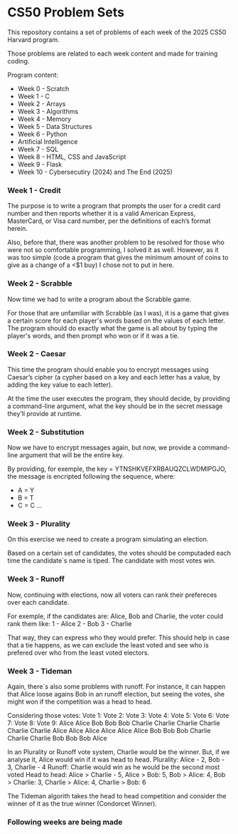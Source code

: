 # CS50 Problem Sets
This repository contains a set of problems of each week of the 2025 CS50 Harvard program.

Those problems are related to each week content and made for training coding.

Program content:
  - Week 0 - Scratch
  - Week 1 - C
  - Week 2 - Arrays
  - Week 3 - Algorithms
  - Week 4 - Memory
  - Week 5 - Data Structures
  - Week 6 - Python
  - Artificial Intelligence
  - Week 7 - SQL
  - Week 8 - HTML, CSS and JavaScript
  - Week 9 - Flask
  - Week 10 - Cybersecutiry (2024) and The End (2025)

### Week 1 - Credit
The purpose is to write a program that prompts the user for a credit card number and then reports whether it is a valid American Express, MasterCard, or Visa card number, per the definitions of each’s format herein.

Also, before that, there was another problem to be resolved for those who were not so comfortable programming, I solved it as well. However, as it was too simple (code a program that gives the minimum amount of coins to give as a change of a <$1 buy) I chose not to put in here.

### Week 2 - Scrabble
Now time we had to write a program about the Scrabble game.

For those that are unfamiliar with Scrabble (as I was), it is a game that gives a certain score for each player's words based on the values of each letter.
The program should do exactly what the game is all about by typing the player's words, and then prompt who won or if it was a tie.

### Week 2 - Caesar
This time the program should enable you to encrypt messages using Caesar’s cipher (a cypher based on a key and each letter has a value, by adding the key value to each letter). 

At the time the user executes the program, they should decide, by providing a command-line argument, what the key should be in the secret message they’ll provide at runtime.

### Week 2 - Substitution
Now we have to encrypt messages again, but now, we provide a command-line argument that will be the entire key.

By providing, for exemple, the key = YTNSHKVEFXRBAUQZCLWDMIPGJO, the message is encripted following the sequence, where:
- A = Y
- B = T
- C = C
...

### Week 3 - Plurality
On this exercise we need to create a program simulating an election.

Based on a certain set of candidates, the votes should be computaded each time the candidate`s name is tiped.
The candidate with most votes win.

### Week 3 - Runoff
Now, continuing with elections, now all voters can rank their prefereces over each candidate.

For exemple, if the candidates are: Alice, Bob and Charlie, the voter could rank them like:
1 - Alice
2 - Bob
3 - Charlie

That way, they can express who they would prefer. This should help in case that a tie happens, as we can exclude the least voted and see who is prefered over who from the least voted electors.

### Week 3 - Tideman
Again, there`s also some problems with runoff. For instance, it can happen that Alice loose agains Bob in an runoff election, but seeing the votes, she might won if the competition was a head to head.

Considering those votes:
Vote 1:    Vote 2:    Vote 3:    Vote 4:    Vote 5:    Vote 6:    Vote 7:    Vote 8:    Vote 9:
Alice      Alice      Bob        Bob        Bob        Charlie    Charlie    Charlie    Charlie
Charlie    Charlie    Alice      Alice      Alice      Alice      Alice      Alice      Bob
Bob        Bob        Charlie    Charlie    Charlie    Bob        Bob        Bob        Alice

In an Plurality or Runoff vote system, Charlie would be the winner. But, if we analyse it, Alice would win if it was head to head.
Plurality: Alice - 2, Bob - 3, Charlie - 4
Runoff: Charlie would win as he would be the second most voted
Head to head: Alice > Charlie - 5, Alice > Bob: 5, Bob > Alice: 4, Bob > Charlie: 3, Charlie > Alice: 4, Charlie > Bob: 6

The Tideman algorith takes the head to head competition and consider the winner of it as the true winner (Condorcet Winner).

### Following weeks are being made
